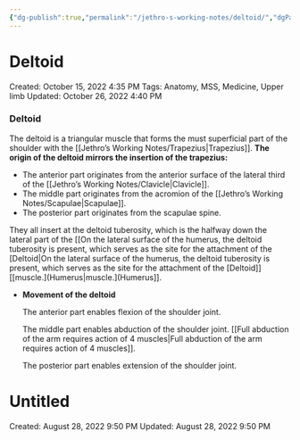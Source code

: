 ```yaml
---
{"dg-publish":true,"permalink":"/jethro-s-working-notes/deltoid/","dgPassFrontmatter":true}
---
```



# Deltoid

Created: October 15, 2022 4:35 PM
Tags: Anatomy, MSS, Medicine, Upper limb
Updated: October 26, 2022 4:40 PM

### Deltoid

The deltoid is a triangular muscle that forms the must superficial part of the shoulder with the [[Jethro’s Working Notes/Trapezius\|Trapezius]]. ******************************The origin of the deltoid mirrors the insertion of the trapezius:******************************

- The anterior part originates from the anterior surface of the lateral third of the [[Jethro’s Working Notes/Clavicle\|Clavicle]].
- The middle part originates from the acromion of the [[Jethro’s Working Notes/Scapulae\|Scapulae]].
- The posterior part originates from the scapulae spine.

They all insert at the deltoid tuberosity, which is the halfway down the lateral part of the [[On the lateral surface of the humerus, the deltoid tuberosity is present, which serves as the site for the attachment of the [Deltoid\|On the lateral surface of the humerus, the deltoid tuberosity is present, which serves as the site for the attachment of the [Deltoid]]  [[muscle.](Humerus\|muscle.](Humerus]].

- ********************************************Movement of the deltoid********************************************
    
    The anterior part enables flexion of the shoulder joint.
    
    The middle part enables abduction of the shoulder joint. [[Full abduction of the arm requires action of 4 muscles\|Full abduction of the arm requires action of 4 muscles]].
    
    The posterior part enables extension of the shoulder joint.
    
    
<div class="transclusion internal-embed is-loaded"><div class="markdown-embed">





# Untitled

Created: August 28, 2022 9:50 PM
Updated: August 28, 2022 9:50 PM

</div></div>
